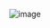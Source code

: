 ![image](https://user-images.githubusercontent.com/96412405/233834134-d78b21ee-f5eb-47d6-8677-7be86b56e8a2.png)
